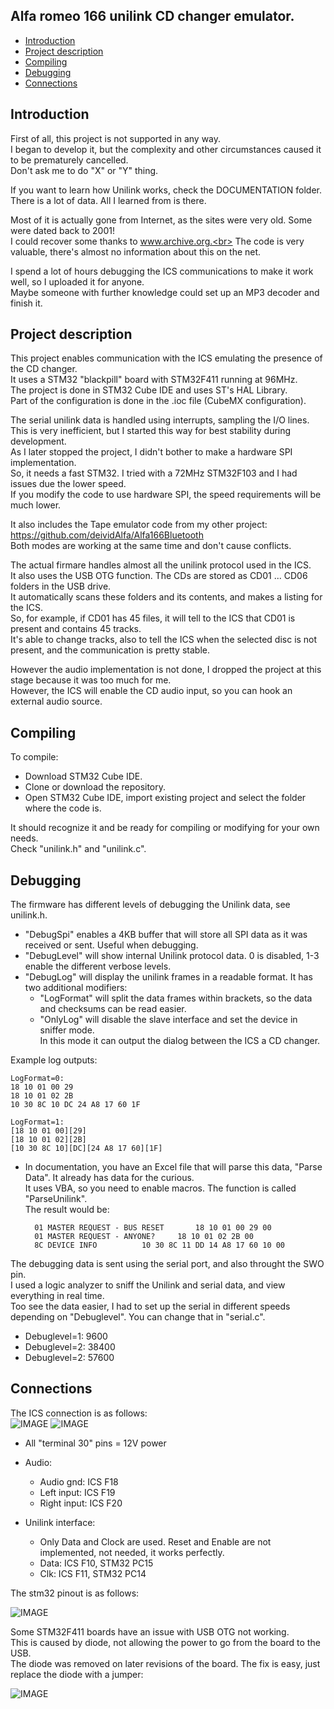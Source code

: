 ## Alfa romeo 166 unilink CD changer emulator.

<!-- MarkdownTOC -->

* [Introduction](#intro)
* [Project description](#description)
* [Compiling](#compiling)
* [Debugging](#debugging)
* [Connections](#connections)

<!-- /MarkdownTOC -->

<a id="intro"></a>
## Introduction
First of all, this project is not supported in any way.<br>
I began to develop it, but the complexity and other circumstances caused it to be prematurely cancelled.<br>
Don't ask me to do "X" or "Y" thing.

If you want to learn how Unilink works, check the DOCUMENTATION folder.<br>
There is a lot of data. All I learned from is there.<br>

Most of it is actually gone from Internet, as the sites were very old. Some were dated back to 2001!<br>
I could recover some thanks to www.archive.org.<br>
The code is very valuable, there's almost no information about this on the net.<br>

I spend a lot of hours debugging the ICS communications to make it work well, so I uploaded it for anyone.<br>
Maybe someone with further knowledge could set up an MP3 decoder and finish it.

<a id="description"></a>
## Project description
This project enables communication with the ICS emulating the presence of the CD changer.<br>
It uses a STM32 "blackpill" board with STM32F411 running at 96MHz.<br>
The project is done in STM32 Cube IDE and uses ST's HAL Library.<br>
Part of the configuration is done in the .ioc file (CubeMX configuration).<br>

The serial unilink data is handled using interrupts, sampling the I/O lines.<br>
This is very inefficient, but I started this way for best stability during development.<br>
As I later stopped the project, I didn't bother to make a hardware SPI implementation.<br>
So, it needs a fast STM32. I tried with a 72MHz STM32F103 and I had issues due the lower speed.<br>
If you modify the code to use hardware SPI, the speed requirements will be much lower.<br>

It also includes the Tape emulator code from my other project: https://github.com/deividAlfa/Alfa166Bluetooth<br>
Both modes are working at the same time and don't cause conflicts.

The actual firmare handles almost all the unilink protocol used in the ICS.<br>
It also uses the USB OTG function. The CDs are stored as CD01 ... CD06 folders in the USB drive.<br>
It automatically scans these folders and its contents, and makes a listing for the ICS.<br>
So, for example, if CD01 has 45 files, it will tell to the ICS that CD01 is present and contains 45 tracks.<br>
It's able to change tracks, also to tell the ICS when the selected disc is not present, and the communication is pretty stable.<br>

However the audio implementation is not done, I dropped the project at this stage because it was too much for me.<br>
However, the ICS will enable the CD audio input, so you can hook an external audio source.

<a id="compiling"></a>
## Compiling

To compile:<br>
- Download STM32 Cube IDE.
- Clone or download the repository.
- Open STM32 Cube IDE, import existing project and select the folder where the code is.

It should recognize it and be ready for compiling or modifying for your own needs.<br>
Check "unilink.h" and "unilink.c". 
  
 
  
<a id="debugging"></a>
## Debugging

The firmware has different levels of debugging the Unilink data, see unilink.h.<br>
- "DebugSpi" enables a 4KB buffer that will store all SPI data as it was received or sent. Useful when debugging.
- "DebugLevel" will show internal Unilink protocol data. 0 is disabled, 1-3 enable the different verbose levels.
- "DebugLog" will display the unilink frames in a readable format. It has two additional modifiers:
	- "LogFormat" will split the data frames within brackets, so the data and checksums can be read easier.
	- "OnlyLog" will disable the slave interface and set the device in sniffer mode.<br>
	In this mode it can output the dialog between the ICS a CD changer.
	
 Example log outputs:<br>
 
	LogFormat=0:
	18 10 01 00 29
	18 10 01 02 2B
	10 30 8C 10 DC 24 A8 17 60 1F
	
	LogFormat=1:	
	[18 10 01 00][29]
	[18 10 01 02][2B]
	[10 30 8C 10][DC][24 A8 17 60][1F]

- In documentation, you have an Excel file that will parse this data, "Parse Data". It already has data for the curious.<br>
  It uses VBA, so you need to enable macros. The function is called "ParseUnilink".<br>
  The result would be:
  
		01 MASTER REQUEST - BUS RESET		18 10 01 00 29 00
		01 MASTER REQUEST - ANYONE?		18 10 01 02 2B 00
		8C DEVICE INFO			10 30 8C 11 DD 14 A8 17 60 10 00
	  
		

The debugging data is sent using the serial port, and also throught the SWO pin.<br>
I used a logic analyzer to sniff the Unilink and serial data, and view everything in real time.<br>
Too see the data easier, I had to set up the serial in different speeds depending on "Debuglevel". You can change that in "serial.c".<br>
- Debuglevel=1: 9600
- Debuglevel=2: 38400
- Debuglevel=2: 57600 
 
<a id="connections"></a>
## Connections

The ICS connection is as follows:<br>
![IMAGE](https://github.com/deividAlfa/Alfa-166-Unilink-CD-emulator/blob/main/DOCUMENTATION/ICS_pinout.jpg)
![IMAGE](https://github.com/deividAlfa/Alfa-166-Unilink-CD-emulator/blob/main/DOCUMENTATION/ICS_pinout2.jpg)

  - All "terminal 30" pins = 12V power
  
  - Audio:
    - Audio gnd: ICS F18
    - Left input: ICS F19
    - Right input: ICS F20
    
  - Unilink interface:
    - Only Data and Clock are used. Reset and Enable are not implemented, not needed, it works perfectly.
    - Data: ICS F10, STM32 PC15
    - Clk: ICS F11, STM32 PC14

The stm32 pinout is as follows:<br>

![IMAGE](https://github.com/deividAlfa/Alfa-166-Unilink-CD-emulator/blob/main/DOCUMENTATION/stm32_pinout.jpg)


Some STM32F411 boards have an issue with USB OTG not working.<br>
This is caused by diode, not allowing the power to go from the board to the USB.<br>
The diode was removed on later revisions of the board. The fix is easy, just replace the diode with a jumper:

![IMAGE](https://github.com/deividAlfa/Alfa-166-Unilink-CD-emulator/blob/main/DOCUMENTATION/411_OTGFIX.jpg)
